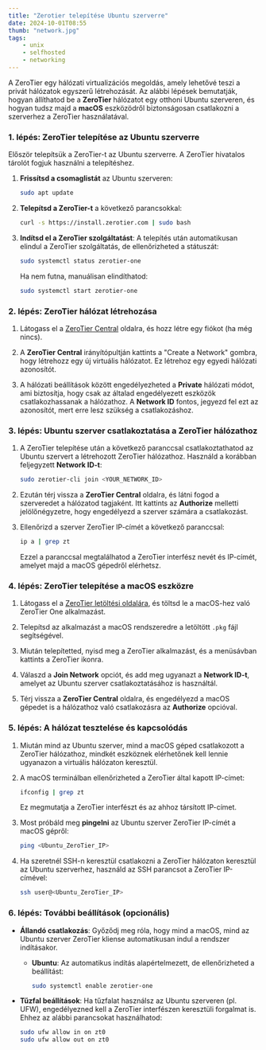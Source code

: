 ```yaml
---
title: "Zerotier telepítése Ubuntu szerverre"
date: 2024-10-01T08:55
thumb: "network.jpg"
tags: 
    - unix
    - selfhosted
    - networking
---
```

A ZeroTier egy hálózati virtualizációs megoldás, amely lehetővé teszi a privát hálózatok egyszerű létrehozását. Az alábbi lépések bemutatják, hogyan állíthatod be a **ZeroTier** hálózatot egy otthoni Ubuntu szerveren, és hogyan tudsz majd a **macOS** eszközödről biztonságosan csatlakozni a szerverhez a ZeroTier használatával.

### 1. lépés: ZeroTier telepítése az Ubuntu szerverre

Először telepítsük a ZeroTier-t az Ubuntu szerverre. A ZeroTier hivatalos tárolót fogjuk használni a telepítéshez.

1. **Frissítsd a csomaglistát** az Ubuntu szerveren:
   ```bash
   sudo apt update
   ```

2. **Telepítsd a ZeroTier-t** a következő parancsokkal:
   ```bash
   curl -s https://install.zerotier.com | sudo bash
   ```

3. **Indítsd el a ZeroTier szolgáltatást**:
   A telepítés után automatikusan elindul a ZeroTier szolgáltatás, de ellenőrizheted a státuszát:
   ```bash
   sudo systemctl status zerotier-one
   ```
   Ha nem futna, manuálisan elindíthatod:
   ```bash
   sudo systemctl start zerotier-one
   ```

### 2. lépés: ZeroTier hálózat létrehozása

1. Látogass el a [ZeroTier Central](https://my.zerotier.com) oldalra, és hozz létre egy fiókot (ha még nincs).

2. A **ZeroTier Central** irányítópultján kattints a "Create a Network" gombra, hogy létrehozz egy új virtuális hálózatot. Ez létrehoz egy egyedi hálózati azonosítót.

3. A hálózati beállítások között engedélyezheted a **Private** hálózati módot, ami biztosítja, hogy csak az általad engedélyezett eszközök csatlakozhassanak a hálózathoz. A **Network ID** fontos, jegyezd fel ezt az azonosítót, mert erre lesz szükség a csatlakozáshoz.

### 3. lépés: Ubuntu szerver csatlakoztatása a ZeroTier hálózathoz

1. A ZeroTier telepítése után a következő paranccsal csatlakoztathatod az Ubuntu szervert a létrehozott ZeroTier hálózathoz. Használd a korábban feljegyzett **Network ID-t**:
   ```bash
   sudo zerotier-cli join <YOUR_NETWORK_ID>
   ```

2. Ezután térj vissza a **ZeroTier Central** oldalra, és látni fogod a szerveredet a hálózatod tagjaként. Itt kattints az **Authorize** melletti jelölőnégyzetre, hogy engedélyezd a szerver számára a csatlakozást.

3. Ellenőrizd a szerver ZeroTier IP-címét a következő paranccsal:
   ```bash
   ip a | grep zt
   ```
   Ezzel a paranccsal megtalálhatod a ZeroTier interfész nevét és IP-címét, amelyet majd a macOS gépedről elérhetsz.

### 4. lépés: ZeroTier telepítése a macOS eszközre

1. Látogass el a [ZeroTier letöltési oldalára](https://www.zerotier.com/download/), és töltsd le a macOS-hez való ZeroTier One alkalmazást.

2. Telepítsd az alkalmazást a macOS rendszeredre a letöltött `.pkg` fájl segítségével.

3. Miután telepítetted, nyisd meg a ZeroTier alkalmazást, és a menüsávban kattints a ZeroTier ikonra.

4. Válaszd a **Join Network** opciót, és add meg ugyanazt a **Network ID-t**, amelyet az Ubuntu szerver csatlakoztatásához is használtál.

5. Térj vissza a **ZeroTier Central** oldalra, és engedélyezd a macOS gépedet is a hálózathoz való csatlakozásra az **Authorize** opcióval.

### 5. lépés: A hálózat tesztelése és kapcsolódás

1. Miután mind az Ubuntu szerver, mind a macOS géped csatlakozott a ZeroTier hálózathoz, mindkét eszköznek elérhetőnek kell lennie ugyanazon a virtuális hálózaton keresztül.

2. A macOS terminálban ellenőrizheted a ZeroTier által kapott IP-címet:
   ```bash
   ifconfig | grep zt
   ```
   Ez megmutatja a ZeroTier interfészt és az ahhoz társított IP-címet.

3. Most próbáld meg **pingelni** az Ubuntu szerver ZeroTier IP-címét a macOS gépről:
   ```bash
   ping <Ubuntu_ZeroTier_IP>
   ```

4. Ha szeretnél SSH-n keresztül csatlakozni a ZeroTier hálózaton keresztül az Ubuntu szerverhez, használd az SSH parancsot a ZeroTier IP-címével:
   ```bash
   ssh user@<Ubuntu_ZeroTier_IP>
   ```

### 6. lépés: További beállítások (opcionális)

- **Állandó csatlakozás**: Győződj meg róla, hogy mind a macOS, mind az Ubuntu szerver ZeroTier kliense automatikusan indul a rendszer indításakor.
  - **Ubuntu**: Az automatikus indítás alapértelmezett, de ellenőrizheted a beállítást:
    ```bash
    sudo systemctl enable zerotier-one
    ```

- **Tűzfal beállítások**: Ha tűzfalat használsz az Ubuntu szerveren (pl. UFW), engedélyezned kell a ZeroTier interfészen keresztüli forgalmat is. Ehhez az alábbi parancsokat használhatod:
  ```bash
  sudo ufw allow in on zt0
  sudo ufw allow out on zt0
  ```


